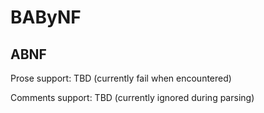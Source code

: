 # BAByNF

## ABNF

Prose support: TBD (currently fail when encountered)

Comments support: TBD (currently ignored during parsing)
